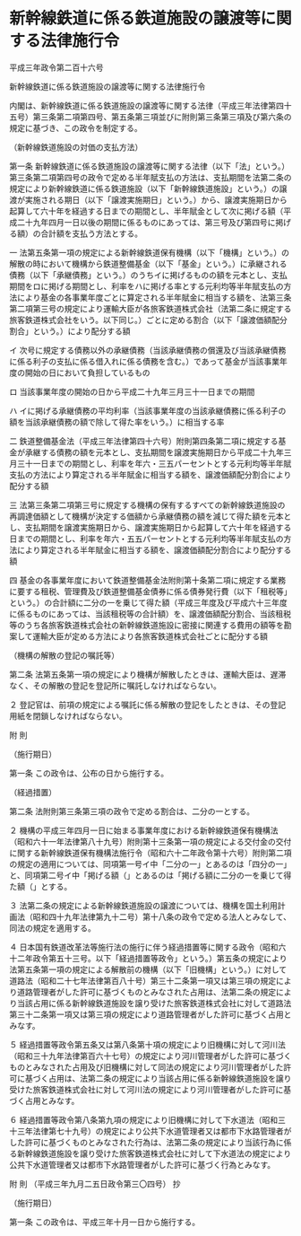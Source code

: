 # 新幹線鉄道に係る鉄道施設の譲渡等に関する法律施行令

平成三年政令第二百十六号

新幹線鉄道に係る鉄道施設の譲渡等に関する法律施行令

内閣は、新幹線鉄道に係る鉄道施設の譲渡等に関する法律（平成三年法律第四十五号）第三条第二項第四号、第五条第三項並びに附則第三条第三項及び第六条の規定に基づき、この政令を制定する。

（新幹線鉄道施設の対価の支払方法）

第一条 新幹線鉄道に係る鉄道施設の譲渡等に関する法律（以下「法」という。）第三条第二項第四号の政令で定める半年賦支払の方法は、支払期間を法第二条の規定により新幹線鉄道に係る鉄道施設（以下「新幹線鉄道施設」という。）の譲渡が実施される期日（以下「譲渡実施期日」という。）から、譲渡実施期日から起算して六十年を経過する日までの期間とし、半年賦金として次に掲げる額（平成二十九年四月一日以後の期間に係るものにあっては、第三号及び第四号に掲げる額）の合計額を支払う方法とする。

一 法第五条第一項の規定による新幹線鉄道保有機構（以下「機構」という。）の解散の時において機構から鉄道整備基金（以下「基金」という。）に承継される債務（以下「承継債務」という。）のうちイに掲げるものの額を元本とし、支払期間をロに掲げる期間とし、利率をハに掲げる率とする元利均等半年賦支払の方法により基金の各事業年度ごとに算定される半年賦金に相当する額を、法第三条第二項第三号の規定により運輸大臣が各旅客鉄道株式会社（法第二条に規定する旅客鉄道株式会社をいう。以下同じ。）ごとに定める割合（以下「譲渡価額配分割合」という。）により配分する額

イ 次号に規定する債務以外の承継債務（当該承継債務の償還及び当該承継債務に係る利子の支払に係る借入れに係る債務を含む。）であって基金が当該事業年度の開始の日において負担しているもの

ロ 当該事業年度の開始の日から平成二十九年三月三十一日までの期間

ハ イに掲げる承継債務の平均利率（当該事業年度の当該承継債務に係る利子の額を当該承継債務の額で除して得た率をいう。）に相当する率

二 鉄道整備基金法（平成三年法律第四十六号）附則第四条第二項に規定する基金が承継する債務の額を元本とし、支払期間を譲渡実施期日から平成二十九年三月三十一日までの期間とし、利率を年六・三五パーセントとする元利均等半年賦支払の方法により算定される半年賦金に相当する額を、譲渡価額配分割合により配分する額

三 法第三条第二項第三号に規定する機構の保有するすべての新幹線鉄道施設の再調達価額として機構が決定する価額から承継債務の額を減じて得た額を元本とし、支払期間を譲渡実施期日から、譲渡実施期日から起算して六十年を経過する日までの期間とし、利率を年六・五五パーセントとする元利均等半年賦支払の方法により算定される半年賦金に相当する額を、譲渡価額配分割合により配分する額

四 基金の各事業年度において鉄道整備基金法附則第十条第二項に規定する業務に要する租税、管理費及び鉄道整備基金債券に係る債券発行費（以下「租税等」という。）の合計額に二分の一を乗じて得た額（平成三年度及び平成六十三年度に係るものにあっては、当該租税等の合計額）を、譲渡価額配分割合、当該租税等のうち各旅客鉄道株式会社の新幹線鉄道施設に密接に関連する費用の額等を勘案して運輸大臣が定める方法により各旅客鉄道株式会社ごとに配分する額

（機構の解散の登記の嘱託等）

第二条 法第五条第一項の規定により機構が解散したときは、運輸大臣は、遅滞なく、その解散の登記を登記所に嘱託しなければならない。

２ 登記官は、前項の規定による嘱託に係る解散の登記をしたときは、その登記用紙を閉鎖しなければならない。

附 則

（施行期日）

第一条 この政令は、公布の日から施行する。

（経過措置）

第二条 法附則第三条第三項の政令で定める割合は、二分の一とする。

２ 機構の平成三年四月一日に始まる事業年度における新幹線鉄道保有機構法（昭和六十一年法律第八十九号）附則第十三条第一項の規定による交付金の交付に関する新幹線鉄道保有機構法施行令（昭和六十二年政令第十六号）附則第二項の規定の適用については、同項第一号イ中「二分の一」とあるのは「四分の一」と、同項第二号イ中「掲げる額（」とあるのは「掲げる額に二分の一を乗じて得た額（」とする。

３ 法第二条の規定による新幹線鉄道施設の譲渡については、機構を国土利用計画法（昭和四十九年法律第九十二号）第十八条の政令で定める法人とみなして、同法の規定を適用する。

４ 日本国有鉄道改革法等施行法の施行に伴う経過措置等に関する政令（昭和六十二年政令第五十三号。以下「経過措置等政令」という。）第五条の規定により法第五条第一項の規定による解散前の機構（以下「旧機構」という。）に対して道路法（昭和二十七年法律第百八十号）第三十二条第一項又は第三項の規定により道路管理者がした許可に基づくものとみなされた占用は、法第二条の規定により当該占用に係る新幹線鉄道施設を譲り受けた旅客鉄道株式会社に対して道路法第三十二条第一項又は第三項の規定により道路管理者がした許可に基づく占用とみなす。

５ 経過措置等政令第五条又は第八条第十項の規定により旧機構に対して河川法（昭和三十九年法律第百六十七号）の規定により河川管理者がした許可に基づくものとみなされた占用及び旧機構に対して同法の規定により河川管理者がした許可に基づく占用は、法第二条の規定により当該占用に係る新幹線鉄道施設を譲り受けた旅客鉄道株式会社に対して河川法の規定により河川管理者がした許可に基づく占用とみなす。

６ 経過措置等政令第八条第九項の規定により旧機構に対して下水道法（昭和三十三年法律第七十九号）の規定により公共下水道管理者又は都市下水路管理者がした許可に基づくものとみなされた行為は、法第二条の規定により当該行為に係る新幹線鉄道施設を譲り受けた旅客鉄道株式会社に対して下水道法の規定により公共下水道管理者又は都市下水路管理者がした許可に基づく行為とみなす。

附 則 （平成三年九月二五日政令第三〇四号） 抄

（施行期日）

第一条 この政令は、平成三年十月一日から施行する。
